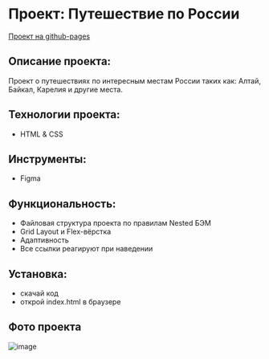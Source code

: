 # Проект: Путешествие по России

[Проект на github-pages](https://pavelbodrenkov.github.io/russian-travel/.)

## Описание проекта:
Проект о путешествиях по интересным местам России таких как: Алтай, Байкал, Карелия и другие местa.

## Технологии проекта:
- HTML & CSS

## Инструменты:
- Figma

## Функциональность:
- Файловая структура проекта по правилам Nested БЭМ
- Grid Layout и Flex-вёрстка
- Адаптивность
- Все ссылки реагируют при наведении

## Установка:
- скачай код
- открой index.html в браузере

## Фото проекта
![image](https://user-images.githubusercontent.com/70709823/110811259-97992200-8297-11eb-95a4-3a82b53c1add.png)
